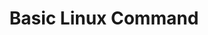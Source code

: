 ---
layout: post
title: Basic Linux Command
subtitle: 
categories: Basics 
tags: [Command, Shell]
---